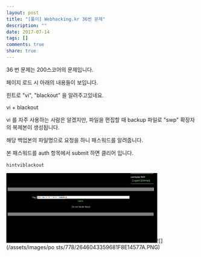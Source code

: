 ```yaml
---
layout: post
title: "[풀이] Webhacking.kr 36번 문제"
description: ""
date: 2017-07-14
tags: []
comments: true
share: true
---
```


36 번 문제는 200스코어의 문제입니다.

페이지 로드 시 아래의 내용들이 보입니다.

  

힌트로 "vi", "blackout" 을 알려주고있네요.

  

vi + blackout

  

vi 를 자주 사용하는 사람은 알겠지만, 파일을 편집할 때 backup 파일로 "swp" 확장자의 복제본이 생성됩니다.

해당 백업본의 파일명으로 요청을 하니 패스워드를 알려줍니다.

  

본 패스워드를 auth 항목에서 submit 하면 클리어 입니다.

  

    hintviblackout

  

  

![](/assets/images/posts/778/271BB53359681F8E156B21.JPEG)![](/assets/images/po
sts/778/2646043359681F8E14577A.PNG)

  


